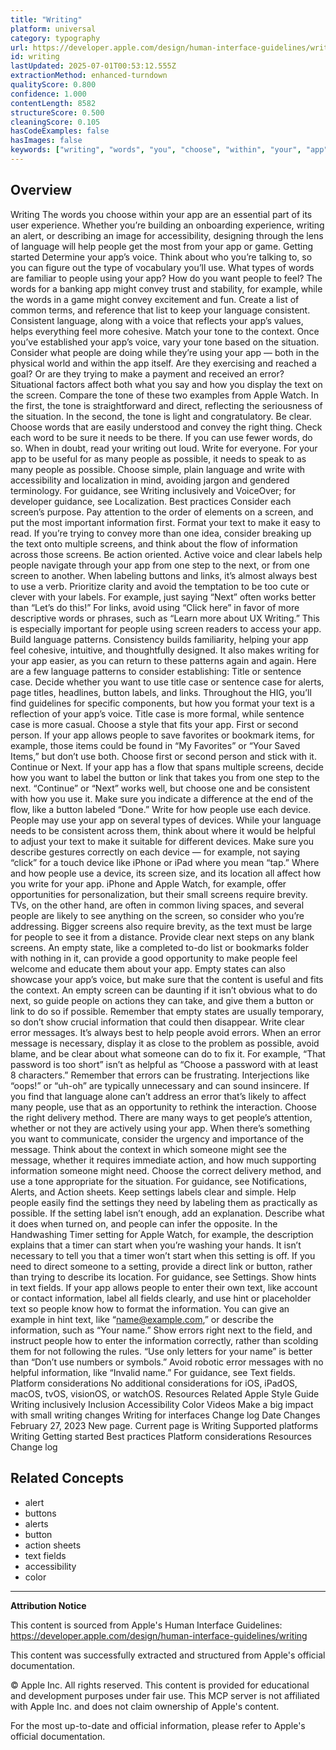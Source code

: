 ```yaml
---
title: "Writing"
platform: universal
category: typography
url: https://developer.apple.com/design/human-interface-guidelines/writing
id: writing
lastUpdated: 2025-07-01T00:53:12.555Z
extractionMethod: enhanced-turndown
qualityScore: 0.800
confidence: 1.000
contentLength: 8582
structureScore: 0.500
cleaningScore: 0.105
hasCodeExamples: false
hasImages: false
keywords: ["writing", "words", "you", "choose", "within", "your", "app", "essential", "part", "its"]
---
```

## Overview

Writing The words you choose within your app are an essential part of its user experience. Whether you’re building an onboarding experience, writing an alert, or describing an image for accessibility, designing through the lens of language will help people get the most from your app or game. Getting started Determine your app’s voice. Think about who you’re talking to, so you can figure out the type of vocabulary you’ll use. What types of words are familiar to people using your app? How do you want people to feel? The words for a banking app might convey trust and stability, for example, while the words in a game might convey excitement and fun. Create a list of common terms, and reference that list to keep your language consistent. Consistent language, along with a voice that reflects your app’s values, helps everything feel more cohesive. Match your tone to the context. Once you’ve established your app’s voice, vary your tone based on the situation. Consider what people are doing while they’re using your app — both in the physical world and within the app itself. Are they exercising and reached a goal? Or are they trying to make a payment and received an error? Situational factors affect both what you say and how you display the text on the screen. Compare the tone of these two examples from Apple Watch. In the first, the tone is straightforward and direct, reflecting the seriousness of the situation. In the second, the tone is light and congratulatory. Be clear. Choose words that are easily understood and convey the right thing. Check each word to be sure it needs to be there. If you can use fewer words, do so. When in doubt, read your writing out loud. Write for everyone. For your app to be useful for as many people as possible, it needs to speak to as many people as possible. Choose simple, plain language and write with accessibility and localization in mind, avoiding jargon and gendered terminology. For guidance, see Writing inclusively and VoiceOver; for developer guidance, see Localization. Best practices Consider each screen’s purpose. Pay attention to the order of elements on a screen, and put the most important information first. Format your text to make it easy to read. If you’re trying to convey more than one idea, consider breaking up the text onto multiple screens, and think about the flow of information across those screens. Be action oriented. Active voice and clear labels help people navigate through your app from one step to the next, or from one screen to another. When labeling buttons and links, it’s almost always best to use a verb. Prioritize clarity and avoid the temptation to be too cute or clever with your labels. For example, just saying “Next” often works better than “Let’s do this!” For links, avoid using “Click here” in favor of more descriptive words or phrases, such as “Learn more about UX Writing.” This is especially important for people using screen readers to access your app. Build language patterns. Consistency builds familiarity, helping your app feel cohesive, intuitive, and thoughtfully designed. It also makes writing for your app easier, as you can return to these patterns again and again. Here are a few language patterns to consider establishing: Title or sentence case. Decide whether you want to use title case or sentence case for alerts, page titles, headlines, button labels, and links. Throughout the HIG, you’ll find guidelines for specific components, but how you format your text is a reflection of your app’s voice. Title case is more formal, while sentence case is more casual. Choose a style that fits your app. First or second person. If your app allows people to save favorites or bookmark items, for example, those items could be found in “My Favorites” or “Your Saved Items,” but don’t use both. Choose first or second person and stick with it. Continue or Next. If your app has a flow that spans multiple screens, decide how you want to label the button or link that takes you from one step to the next. “Continue” or “Next” works well, but choose one and be consistent with how you use it. Make sure you indicate a difference at the end of the flow, like a button labeled “Done.” Write for how people use each device. People may use your app on several types of devices. While your language needs to be consistent across them, think about where it would be helpful to adjust your text to make it suitable for different devices. Make sure you describe gestures correctly on each device — for example, not saying “click” for a touch device like iPhone or iPad where you mean “tap.” Where and how people use a device, its screen size, and its location all affect how you write for your app. iPhone and Apple Watch, for example, offer opportunities for personalization, but their small screens require brevity. TVs, on the other hand, are often in common living spaces, and several people are likely to see anything on the screen, so consider who you’re addressing. Bigger screens also require brevity, as the text must be large for people to see it from a distance. Provide clear next steps on any blank screens. An empty state, like a completed to-do list or bookmarks folder with nothing in it, can provide a good opportunity to make people feel welcome and educate them about your app. Empty states can also showcase your app’s voice, but make sure that the content is useful and fits the context. An empty screen can be daunting if it isn’t obvious what to do next, so guide people on actions they can take, and give them a button or link to do so if possible. Remember that empty states are usually temporary, so don’t show crucial information that could then disappear. Write clear error messages. It’s always best to help people avoid errors. When an error message is necessary, display it as close to the problem as possible, avoid blame, and be clear about what someone can do to fix it. For example, “That password is too short” isn’t as helpful as “Choose a password with at least 8 characters.” Remember that errors can be frustrating. Interjections like “oops!” or “uh-oh” are typically unnecessary and can sound insincere. If you find that language alone can’t address an error that’s likely to affect many people, use that as an opportunity to rethink the interaction. Choose the right delivery method. There are many ways to get people’s attention, whether or not they are actively using your app. When there’s something you want to communicate, consider the urgency and importance of the message. Think about the context in which someone might see the message, whether it requires immediate action, and how much supporting information someone might need. Choose the correct delivery method, and use a tone appropriate for the situation. For guidance, see Notifications, Alerts, and Action sheets. Keep settings labels clear and simple. Help people easily find the settings they need by labeling them as practically as possible. If the setting label isn’t enough, add an explanation. Describe what it does when turned on, and people can infer the opposite. In the Handwashing Timer setting for Apple Watch, for example, the description explains that a timer can start when you’re washing your hands. It isn’t necessary to tell you that a timer won’t start when this setting is off. If you need to direct someone to a setting, provide a direct link or button, rather than trying to describe its location. For guidance, see Settings. Show hints in text fields. If your app allows people to enter their own text, like account or contact information, label all fields clearly, and use hint or placeholder text so people know how to format the information. You can give an example in hint text, like “name@example.com,” or describe the information, such as “Your name.” Show errors right next to the field, and instruct people how to enter the information correctly, rather than scolding them for not following the rules. “Use only letters for your name” is better than “Don’t use numbers or symbols.” Avoid robotic error messages with no helpful information, like “Invalid name.” For guidance, see Text fields. Platform considerations No additional considerations for iOS, iPadOS, macOS, tvOS, visionOS, or watchOS. Resources Related Apple Style Guide Writing inclusively Inclusion Accessibility Color Videos Make a big impact with small writing changes Writing for interfaces Change log Date Changes February 27, 2023 New page. Current page is Writing Supported platforms Writing Getting started Best practices Platform considerations Resources Change log

## Related Concepts

- alert
- buttons
- alerts
- button
- action sheets
- text fields
- accessibility
- color

---

**Attribution Notice**

This content is sourced from Apple's Human Interface Guidelines: https://developer.apple.com/design/human-interface-guidelines/writing

This content was successfully extracted and structured from Apple's official documentation.

© Apple Inc. All rights reserved. This content is provided for educational and development purposes under fair use. This MCP server is not affiliated with Apple Inc. and does not claim ownership of Apple's content.

For the most up-to-date and official information, please refer to Apple's official documentation.
